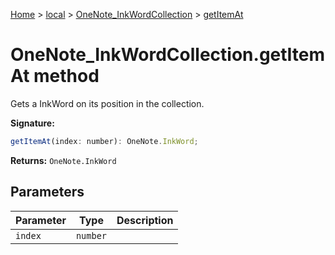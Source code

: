 [Home](./index) &gt; [local](local.md) &gt; [OneNote\_InkWordCollection](local.onenote_inkwordcollection.md) &gt; [getItemAt](local.onenote_inkwordcollection.getitemat.md)

# OneNote\_InkWordCollection.getItemAt method

Gets a InkWord on its position in the collection.

**Signature:**
```javascript
getItemAt(index: number): OneNote.InkWord;
```
**Returns:** `OneNote.InkWord`

## Parameters

|  Parameter | Type | Description |
|  --- | --- | --- |
|  `index` | `number` |  |

